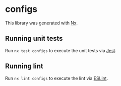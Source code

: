 # configs

This library was generated with [Nx](https://nx.dev).

## Running unit tests

Run `nx test configs` to execute the unit tests via [Jest](https://jestjs.io).

## Running lint

Run `nx lint configs` to execute the lint via [ESLint](https://eslint.org/).
